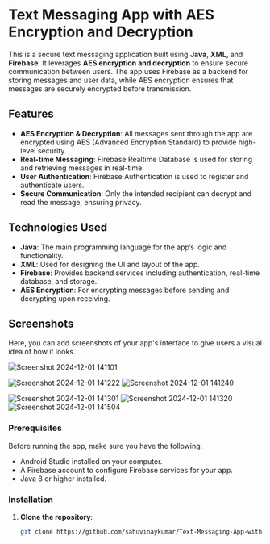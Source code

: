 # Text Messaging App with AES Encryption and Decryption

This is a secure text messaging application built using **Java**, **XML**, and **Firebase**. It leverages **AES encryption and decryption** to ensure secure communication between users. 
The app uses Firebase as a backend for storing messages and user data, while AES encryption ensures that messages are securely encrypted before transmission.

## Features

- **AES Encryption & Decryption**: All messages sent through the app are encrypted using AES (Advanced Encryption Standard) to provide high-level security.
- **Real-time Messaging**: Firebase Realtime Database is used for storing and retrieving messages in real-time.
- **User Authentication**: Firebase Authentication is used to register and authenticate users.
- **Secure Communication**: Only the intended recipient can decrypt and read the message, ensuring privacy.

## Technologies Used

- **Java**: The main programming language for the app’s logic and functionality.
- **XML**: Used for designing the UI and layout of the app.
- **Firebase**: Provides backend services including authentication, real-time database, and storage.
- **AES Encryption**: For encrypting messages before sending and decrypting upon receiving.

## Screenshots

Here, you can add screenshots of your app's interface to give users a visual idea of how it looks.

![Screenshot 2024-12-01 141101](https://github.com/user-attachments/assets/812dbed0-20f3-40dd-964e-d09e8f027927)

![Screenshot 2024-12-01 141222](https://github.com/user-attachments/assets/0c465dfd-fb1f-4f18-94d1-9d3801ba6e51)
![Screenshot 2024-12-01 141240](https://github.com/user-attachments/assets/f8a7bc2b-5901-4869-b123-a3da8aff34ef)

![Screenshot 2024-12-01 141301](https://github.com/user-attachments/assets/4fe74ff4-7bfe-4327-aadc-f56235e67b7b)
![Screenshot 2024-12-01 141320](https://github.com/user-attachments/assets/5d541017-a37a-479d-bf68-19292908ac27)
![Screenshot 2024-12-01 141504](https://github.com/user-attachments/assets/11c92450-5f18-4973-94a2-f8d3ef4cfcd6)


### Prerequisites

Before running the app, make sure you have the following:

- Android Studio installed on your computer.
- A Firebase account to configure Firebase services for your app.
- Java 8 or higher installed.

### Installation

1. **Clone the repository**:
   ```bash
   git clone https://github.com/sahuvinaykumar/Text-Messaging-App-with-AES-encryption-and-decryption.git
